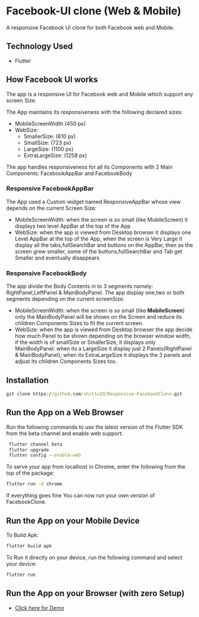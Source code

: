 # Facebook-UI clone (Web & Mobile)

A responsive Facebook UI clone for both Facebook web and Mobile.

## Technology Used
- Flutter

## How Facebook UI works
The app is a responsive UI for Facebook web and Mobile which support any screen Size.

The App maintains its responsiveness with the following declared sizes:
- MobileScreenWidth (450 px)
- WebSize:
  - SmallerSize: (610 px)
  - SmallSize: (723 px)
  - LargeSize: (1100 px)
  - ExtraLargeSize: (1258 px)

The app handles responsiveness for  all its Components with 2 Main Components: FacebookAppBar and FacebookBody

### Responsive FacebookAppBar
The App used a Custom widget named ResponsiveAppBar whose view depends on the current Screen Size:

- MobileScreenWidth: when the screen is so small (like MobileScreen) it displays two level AppBar at the top of the App
- WebSize: when the app is viewed from Desktop browser it displays one Level AppBar at the top of the App, when the screen is Very Large it display
all the tabs,fullSearchBar and buttons on the AppBar, then as the screen grew smaller, some of the buttons,fullSearchBar and Tab get Smaller and eventually disappears

### Responsive FacebookBody
The app divide the Body Contents in to 3 segments namely: RightPanel,LeftPanel & MainBodyPanel.
The app display one,two or both segments depending on the current screenSize:
- MobileScreenWidth: when the screen is so small (like **MobileScreen**)  only the MainBodyPanel will be shown on the Screen
and reduce its children Components Sizes to fit the current screen.
- WebSize: when the app is viewed from Desktop browser the app decide how much Panel to be
shown depending on the browser window width, if the width is of smallSize or SmallerSize, it displays
only MainBodyPanel: when its a LargeSize it display just 2 Panels(RightPanel & MainBodyPanel); when its
ExtraLargeSize it displays the 3 panels and adjust its children Components Sizes too.
## Installation
```cmd
git clone https://github.com/shittu33/Responsive-FacebookClone.git
```
## Run the App on a Web Browser
Run the following commands to use the latest version of the Flutter SDK from the beta channel and enable web support:
```cmd
 flutter channel beta
 flutter upgrade
 flutter config --enable-web
```
To serve your app from localhost in Chrome, enter the following from the top of the package:
```cmd
flutter run -d chrome
```
If everything goes fine You can now run your own version of FacebookClone.
## Run the App on your Mobile Device
To Build Apk:
```cmd
flutter build apk
```
To Run it directly on your device, run the following command and select your device:
```cmd
flutter run 
```
## Run the App on your Browser (with zero Setup)
- [Click here for Demo](https://flutter.dev/docs/get-started/codelab)


